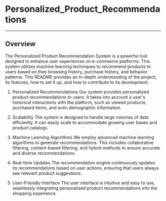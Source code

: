 # Personalized_Product_Recommendations
--------------------------------------------------------------------------------------------------------------------------------------------------------------------
Overview
---------------------------------------------------------------------------------------------------------------------------------------------------------------------
The Personalized Product Recommendation System is a powerful tool designed to enhance user experiences on e-commerce platforms. This system utilizes machine learning techniques to recommend products to users based on their browsing history, purchase history, and behavior patterns. This README provides an in-depth understanding of the project, its features, how to set it up, and how to contribute to its development.


1. Personalized Recommendations
Our system provides personalized product recommendations to users. It takes into account a user's historical interactions with the platform, such as viewed products, purchased items, and even demographic information.

2. Scalability
The system is designed to handle large volumes of data efficiently. It can easily scale to accommodate growing user bases and product catalogs.

3. Machine Learning Algorithms
We employ advanced machine learning algorithms to generate recommendations. This includes collaborative filtering, content-based filtering, and hybrid methods to ensure accurate and diverse recommendations.

4. Real-time Updates
The recommendation engine continuously updates its recommendations based on user actions, ensuring that users always see relevant product suggestions.

5. User-Friendly Interface
The user interface is intuitive and easy to use, seamlessly integrating personalized product recommendations into the shopping experience.
